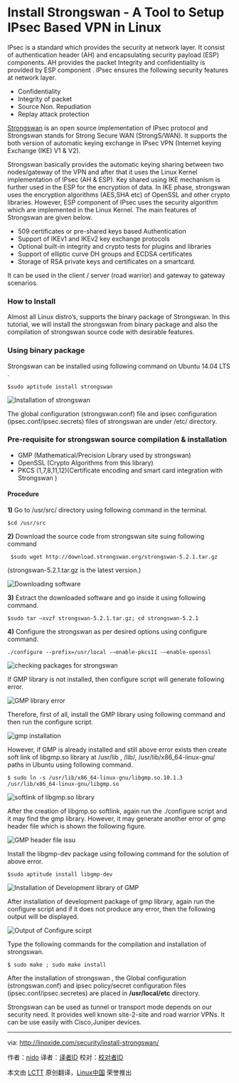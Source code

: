 Install Strongswan - A Tool to Setup IPsec Based VPN in Linux
================================================================================
IPsec is a standard which provides the security at network layer. It consist of authentication header (AH) and encapsulating security payload (ESP) components. AH provides the packet Integrity and confidentiality is provided by ESP component . IPsec ensures the following security features at network layer.

- Confidentiality
- Integrity of packet
- Source Non. Repudiation
- Replay attack protection

[Strongswan][1] is an open source implementation of IPsec protocol and Strongswan stands for Strong Secure WAN (StrongS/WAN). It supports the both version of automatic keying exchange in IPsec VPN (Internet keying Exchange (IKE) V1 & V2).

Strongswan basically provides the automatic keying sharing between two nodes/gateway of the VPN and after that it uses the Linux Kernel implementation of IPsec (AH & ESP). Key shared using IKE mechanism is further used in the ESP for the encryption of data. In IKE phase, strongswan uses the encryption algorithms (AES,SHA etc) of OpenSSL and other crypto libraries. However, ESP component of IPsec uses the security algorithm which are implemented in the Linux Kernel. The main features of Strongswan are given below.

- 509 certificates or pre-shared keys based Authentication
- Support of IKEv1 and IKEv2 key exchange protocols
- Optional built-in integrity and crypto tests for plugins and libraries
- Support of elliptic curve DH groups and ECDSA certificates
- Storage of RSA private keys and certificates on a smartcard.

It can be used in the client / server (road warrior) and gateway to gateway scenarios.

### How to Install ###

Almost all Linux distro’s, supports the binary package of Strongswan. In this tutorial, we will install the strongswan from binary package and also the compilation of strongswan source code with desirable features.

### Using binary package ###

Strongswan can be installed using following command on Ubuntu 14.04 LTS .

    $sudo aptitude install strongswan

![Installation of strongswan](http://blog.linoxide.com/wp-content/uploads/2014/12/strongswan-binary.png)

The global configuration (strongswan.conf) file and ipsec configuration (ipsec.conf/ipsec.secrets) files of strongswan are under /etc/ directory.

### Pre-requisite for strongswan source compilation & installation ###

- GMP (Mathematical/Precision Library used by strongswan)
- OpenSSL (Crypto Algorithms from this library)
- PKCS (1,7,8,11,12)(Certificate encoding and smart card integration with Strongswan )

#### Procedure ####

**1)** Go to /usr/src/ directory using following command in the terminal.

    $cd /usr/src

**2)** Download the source code from strongswan site suing following command

     $sudo wget http://download.strongswan.org/strongswan-5.2.1.tar.gz

(strongswan-5.2.1.tar.gz is the latest version.)

![Downloading software](http://blog.linoxide.com/wp-content/uploads/2014/12/download_strongswan.png)

**3)** Extract the downloaded software and go inside it using following command.

    $sudo tar –xvzf strongswan-5.2.1.tar.gz; cd strongswan-5.2.1

**4)** Configure the strongswan as per desired options using configure command.

    ./configure --prefix=/usr/local -–enable-pkcs11 -–enable-openssl

![checking packages for strongswan](http://blog.linoxide.com/wp-content/uploads/2014/12/strongswan-configure.png)

If GMP library is not installed, then configure script will generate following error.

![GMP library error](http://blog.linoxide.com/wp-content/uploads/2014/12/gmp-error.png)

Therefore, first of all, install the GMP library using following command and then run the configure script.

![gmp installation](http://blog.linoxide.com/wp-content/uploads/2014/12/gmp-installation1.png)

However, if GMP is already installed and still above error exists then create soft link of libgmp.so library at /usr/lib , /lib/, /usr/lib/x86_64-linux-gnu/ paths in Ubuntu using following command.

    $ sudo ln -s /usr/lib/x86_64-linux-gnu/libgmp.so.10.1.3 /usr/lib/x86_64-linux-gnu/libgmp.so

![softlink of libgmp.so library](http://blog.linoxide.com/wp-content/uploads/2014/12/softlink.png)

After the creation of libgmp.so softlink, again run the ./configure script and it may find the gmp library. However, it may generate another error of gmp header file which is shown the following figure.

![GMP header file issu](http://blog.linoxide.com/wp-content/uploads/2014/12/gmp-header.png)

Install the libgmp-dev package using following command for the solution of above error.

    $sudo aptitude install libgmp-dev

![Installation of Development library of GMP](http://blog.linoxide.com/wp-content/uploads/2014/12/gmp-dev.png)

After installation of development package of gmp library, again run the configure script and if it does not produce any error, then the following output will be displayed.

![Output of Configure scirpt](http://blog.linoxide.com/wp-content/uploads/2014/12/successful-run.png)

Type the following commands for the compilation and installation of strongswan.

    $ sudo make ; sudo make install 

After the installation of strongswan , the Global configuration (strongswan.conf) and ipsec policy/secret configuration files (ipsec.conf/ipsec.secretes) are placed in **/usr/local/etc** directory.

Strongswan can be used as tunnel or transport mode depends on our security need. It provides well known site-2-site and road warrior VPNs. It can be use easily with Cisco,Juniper devices.

--------------------------------------------------------------------------------

via: http://linoxide.com/security/install-strongswan/

作者：[nido][a]
译者：[译者ID](https://github.com/译者ID)
校对：[校对者ID](https://github.com/校对者ID)

本文由 [LCTT](https://github.com/LCTT/TranslateProject) 原创翻译，[Linux中国](http://linux.cn/) 荣誉推出

[a]:http://linoxide.com/author/naveeda/
[1]:https://www.strongswan.org/